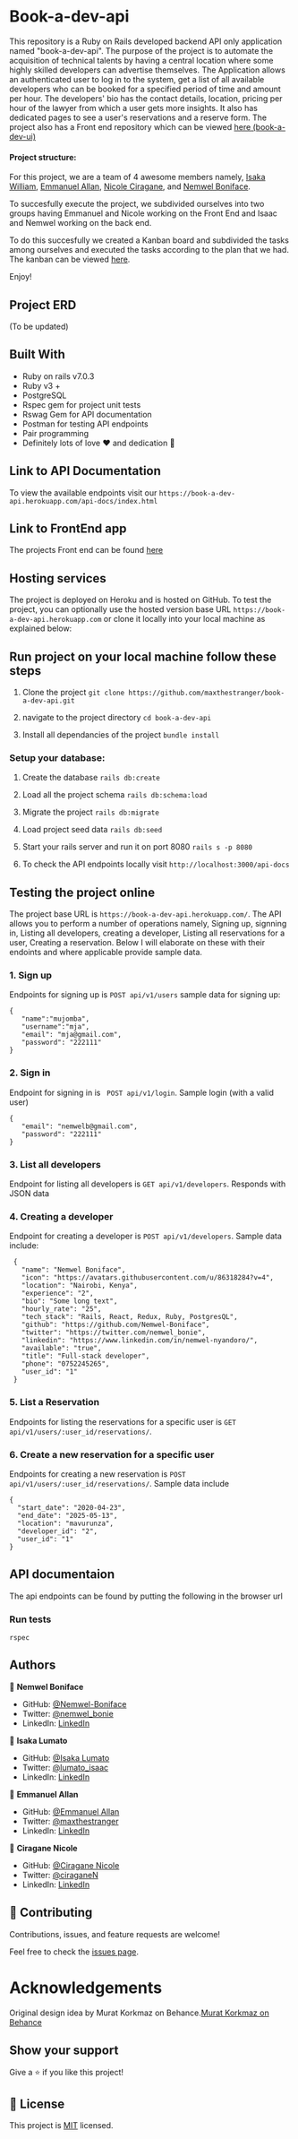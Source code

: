 # Book-a-dev-api

This repository is a Ruby on Rails developed backend API only application named "book-a-dev-api". The purpose of the project is to automate the acquisition of technical talents by having a central location where some highly skilled developers can advertise themselves. The Application allows an authenticated user to log in to the system, get a list of all available developers who can be booked for a specified period of time and amount per hour. The developers' bio has the contact details, location, pricing per hour of the lawyer from which a user gets more insights. It also has dedicated pages to see a user's reservations and a reserve form. The project also has a Front end repository which can be viewed [here (book-a-dev-ui)](https://github.com/maxthestranger/book-a-dev-ui)


#### Project structure:
For this project, we are a team of 4 awesome members namely, [Isaka William](https://github.com/isaka-lumato), [Emmanuel Allan](https://github.com/maxthestranger), [Nicole Ciragane](https://github.com/ciraganenicole), and [Nemwel Boniface](https://github.com/Nemwel-Boniface).


To succesfully execute the project, we subdivided ourselves into two groups having Emmanuel and Nicole working on the Front End and Isaac and Nemwel working on the back end.


To do this succesfully we created a Kanban board and subdivided the tasks among ourselves and executed the tasks according to the plan that we had. The kanban can be viewed [here](https://github.com/users/maxthestranger/projects/4).


Enjoy!

## Project ERD
 (To be updated)


## Built With
- Ruby on rails v7.0.3
- Ruby v3 +
- PostgreSQL
- Rspec gem for project unit tests
- Rswag Gem for API documentation
- Postman for testing API endpoints
- Pair programming
- Definitely lots of love :heart: and dedication :muscle:

## Link to API Documentation
To view the available endpoints visit our ```https://book-a-dev-api.herokuapp.com/api-docs/index.html```

## Link to FrontEnd app 
The projects Front end can be found [here](https://github.com/maxthestranger/book-a-dev-ui)


## Hosting services

The project is deployed on Heroku and is hosted on GitHub. To test the project, you can optionally use the hosted version base URL ```https://book-a-dev-api.herokuapp.com``` or clone it locally into your local machine as explained below:

## Run project on your local machine follow these steps

1. Clone the project ```git clone https://github.com/maxthestranger/book-a-dev-api.git```

2. navigate to the project directory ```cd book-a-dev-api```

3. Install all dependancies of the project ```bundle install```

### Setup your database:

1. Create the database ```rails db:create```

2. Load all the project schema ```rails db:schema:load```

3. Migrate the project ```rails db:migrate```

4. Load project seed data ```rails db:seed```

5. Start your rails server and run it on port 8080 ```rails s -p 8080```

6. To check the API endpoints locally visit ```http://localhost:3000/api-docs```


## Testing the project online

The project base URL is ```https://book-a-dev-api.herokuapp.com/```. The API allows you to perform a number of operations namely, Signing up, signning in, Listing all developers, creating a developer, Listing all reservations for a user, Creating a reservation. Below I will elaborate on these with their endoints and where applicable provide sample data.

### 1. Sign up
 Endpoints for signing up is ```POST api/v1/users``` sample data for signing up:
 ```
 {
    "name":"mujomba",
    "username":"mja",    
    "email": "mja@gmail.com",
    "password": "222111"
}
```

### 2. Sign in
 Endpoint for signing in is ``` POST api/v1/login```. Sample login (with a valid user)
 ```
 {
    "email": "nemwelb@gmail.com",
    "password": "222111"
}
```

### 3. List all developers
 Endpoint for listing all developers is ```GET api/v1/developers```. Responds with JSON data
 
### 4. Creating a developer
 Endpoint for creating a developer is ```POST api/v1/developers```. Sample data include:
 ```
  { 
    "name": "Nemwel Boniface", 
    "icon": "https://avatars.githubusercontent.com/u/86318284?v=4", 
    "location": "Nairobi, Kenya", 
    "experience": "2", 
    "bio": "Some long text", 
    "hourly_rate": "25", 
    "tech_stack": "Rails, React, Redux, Ruby, PostgresQL", 
    "github": "https://github.com/Nemwel-Boniface", 
    "twitter": "https://twitter.com/nemwel_bonie", 
    "linkedin": "https://www.linkedin.com/in/nemwel-nyandoro/", 
    "available": "true", 
    "title": "Full-stack developer",  
    "phone": "0752245265", 
    "user_id": "1" 
  }
  ```
  
  ### 5. List a Reservation
   Endpoints for listing the reservations for a specific user is ```GET api/v1/users/:user_id/reservations/```.
   
  ### 6. Create a new reservation for a specific user
   Endpoints for creating a new reservation is ```POST api/v1/users/:user_id/reservations/```. Sample data include
   ```
   { 
     "start_date": "2020-04-23", 
     "end_date": "2025-05-13", 
     "location": "mavurunza", 
     "developer_id": "2", 
     "user_id": "1" 
   }
   ```



## API documentaion

The api endpoints can be found by putting the following in the browser url


### Run tests
```
rspec
```

## Authors

👤 **Nemwel Boniface**

- GitHub: [@Nemwel-Boniface ](https://github.com/Nemwel-Boniface)
- Twitter: [@nemwel_bonie](https://twitter.com/nemwel_bonie)
- LinkedIn: [LinkedIn](https://www.linkedin.com/in/nemwel-nyandoro/)

👤 **Isaka Lumato**

- GitHub: [@Isaka Lumato](https://github.com/isaka-lumato)
- Twitter: [@lumato_isaac](https://twitter.com/lumato_isaac)
- LinkedIn: [LinkedIn](https://www.linkedin.com/in/isaka-william-90773020b/)


👤 **Emmanuel Allan**
- GitHub: [@Emmanuel Allan](https://github.com/maxthestranger)
- Twitter: [@maxthestranger](https://twitter.com/maxthestranger)
- LinkedIn: [LinkedIn](https://www.linkedin.com/in/maxthestranger/)


👤 **Ciragane Nicole**
- GitHub: [@Ciragane Nicole](https://github.com/ciraganenicole)
- Twitter: [@ciraganeN](https://twitter.com/CiraganeN)
- LinkedIn: [LinkedIn](https://www.linkedin.com/in/ciraganenicole/)


## 🤝 Contributing

Contributions, issues, and feature requests are welcome!

Feel free to check the [issues page](../../issues/).

# Acknowledgements

Original design idea by Murat Korkmaz on Behance.[Murat Korkmaz on Behance](https://www.behance.net/muratk)

## Show your support

Give a ⭐️ if you like this project!


## 📝 License

This project is [MIT](./MIT.md) licensed.



